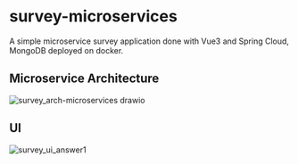 # survey-microservices
A simple microservice survey application done with Vue3 and Spring Cloud, MongoDB deployed on docker.

## Microservice Architecture
![survey_arch-microservices drawio](https://user-images.githubusercontent.com/26202436/176208690-32a3edfd-fbd4-4690-b529-b8730d7256a3.png)


## UI
![survey_ui_answer1](https://user-images.githubusercontent.com/26202436/176208249-16061349-d9af-44bd-b0a2-20b669742e71.png)
